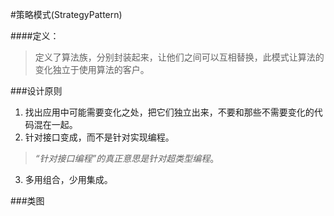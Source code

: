 #策略模式(StrategyPattern)

####定义：
> 定义了算法族，分别封装起来，让他们之间可以互相替换，此模式让算法的变化独立于使用算法的客户。

###设计原则
1. 找出应用中可能需要变化之处，把它们独立出来，不要和那些不需要变化的代码混在一起。
2. 针对接口变成，而不是针对实现编程。
> *“针对接口编程”的真正意思是针对超类型编程*。
3. 多用组合，少用集成。

###类图

